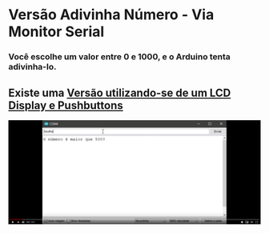 ﻿# Versão Adivinha Número - Via Monitor Serial




### Você escolhe um valor entre 0 e 1000, e o Arduino tenta adivinha-lo.



## Existe uma [Versão utilizando-se de um LCD Display e Pushbuttons](https://github.com/danilofariadutra/Arduino/tree/master/Adivinha_Numero/Adivinha_Numero_com_LCD) 

[![Watch the video](https://github.com/danilofariadutra/Arduino/blob/master/Adivinha_Numero/Adivinha_Numero_via_Serial/img/Screen.png)](https://www.youtube.com/watch?v=SuOyyTBPTas)
